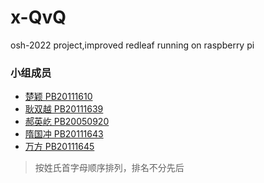 # x-QvQ
osh-2022 project,improved redleaf running on raspberry pi
### 小组成员
- [楚颖 PB20111610](https://github.com/PB20111610)
- [耿双越 PB20111639](https://github.com/Annie-Geng)
- [郝英屹 PB20050920](https://github.com/jpy794)
- [隋国冲 PB20111643](https://github.com/suiguochong)
- [万方 PB20111645](https://github.com/jiuguaiwf)
> 按姓氏首字母顺序排列，排名不分先后
